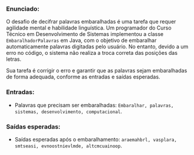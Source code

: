 ### Enunciado:

O desafio de decifrar palavras embaralhadas é uma tarefa que requer agilidade mental e habilidade linguística. Um programador do Curso Técnico em Desenvolvimento de Sistemas implementou a classe `EmbaralhadorPalavras` em Java, com o objetivo de embaralhar automaticamente palavras digitadas pelo usuário. No entanto, devido a um erro no código, o sistema não realiza a troca correta das posições das letras. 

Sua tarefa é corrigir o erro e garantir que as palavras sejam embaralhadas de forma adequada, conforme as entradas e saídas esperadas.

### Entradas:
- Palavras que precisam ser embaralhadas: `Embaralhar, palavras, sistemas, desenvolvimento, computacional`.

### Saídas esperadas:
- Saídas esperadas após o embaralhamento: `araemahbrl, vasplara, smtseasi, evnoostnievlmde, altcmcuainoop`.